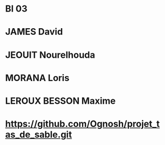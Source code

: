# BI 03
# JAMES David
# JEOUIT Nourelhouda
# MORANA Loris 
# LEROUX BESSON Maxime
# https://github.com/Ognosh/projet_tas_de_sable.git
